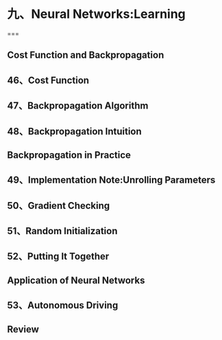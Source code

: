 # 九、Neural Networks:Learning
===

## Cost Function and Backpropagation

## 46、Cost Function

## 47、Backpropagation Algorithm

## 48、Backpropagation Intuition

## Backpropagation in Practice

## 49、Implementation Note:Unrolling Parameters

## 50、Gradient Checking

## 51、Random Initialization

## 52、Putting It Together

## Application of Neural Networks

## 53、Autonomous Driving

## Review